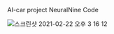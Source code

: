 AI-car project 
NeuralNine Code 

![스크린샷 2021-02-22 오후 3 16 12](https://user-images.githubusercontent.com/72845895/108670580-70fe8b80-7522-11eb-957d-3e9f5bd49e57.png)

